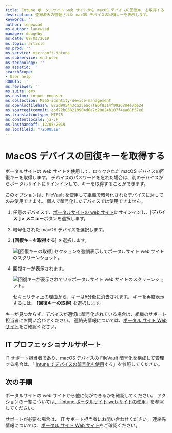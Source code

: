 ```yaml
---
title: Intune ポータルサイト web サイトから macOS デバイスの回復キーを取得する
description: 登録済みの管理された macOS デバイスの回復キーを表示します。
keywords: ''
author: lenewsad
ms.author: lanewsad
manager: dougeby
ms.date: 09/03/2019
ms.topic: article
ms.prod: ''
ms.service: microsoft-intune
ms.subservice: end-user
ms.technology: ''
ms.assetid: ''
searchScope:
- User help
ROBOTS: ''
ms.reviewer: ''
ms.suite: ems
ms.custom: intune-enduser
ms.collection: M365-identity-device-management
ms.openlocfilehash: 822d995443ca23eac7f96f8314f9926804e0be24
ms.sourcegitcommit: ebf72b038219904d6e7d20024b107f4aa68f57e6
ms.translationtype: MTE75
ms.contentlocale: ja-JP
ms.lasthandoff: 12/05/2019
ms.locfileid: "72508519"
---
```

# <a name="get-a-recovery-key-for-a-macos-device"></a>MacOS デバイスの回復キーを取得する

ポータルサイトの web サイトを使用して、ロックされた macOS デバイスの回復キーを取得します。 デバイスのパスワードを忘れた場合は、別のデバイスからポータルサイトにサインインして、キーを取得することができます。  

このオプションは、FileVault を使用して組織で暗号化されたデバイスに対してのみ使用できます。 個人で暗号化したデバイスでは使用できません。

1. 任意のデバイスで、[ポータルサイトの web サイト](https://portal.manage.microsoft.com)にサインインし、[**デバイス** **] > メニュー**ボタンを選択します。  
2. 暗号化された macOS デバイスを選択します。  
3. **[回復キーを取得する]** を選択します。  

    ![[回復キーの取得] セクションを強調表示してポータルサイト web サイトのスクリーンショット。](./media/1907-recovery2-cpweb-intune.PNG)  

4. 回復キーが表示されます。

    ![回復キーが表示されているポータルサイト web サイトのスクリーンショット。](./media/1907-recovery-cpweb-intune.PNG)  

    セキュリティ上の理由から、キーは5分後に消去されます。 キーを再度表示するには、 **[回復キーの取得]** を選択します。

キーが見つからず、デバイスが適切に暗号化されている場合は、組織のサポート担当者にお問い合わせください。 連絡先情報については、[ポータル サイト Web サイト](https://go.microsoft.com/fwlink/?linkid=2010980)をご確認ください。  

## <a name="it-pro-support"></a>IT プロフェッショナルサポート

IT サポート担当者であり、macOS デバイスの FileVault 暗号化を構成して管理する場合は、「 [Intune でデバイスの暗号化を使用](/intune/protect/encrypt-devices)する」を参照してください。

## <a name="next-steps"></a>次の手順

ポータルサイトの web サイトから他に何ができるかを確認してください。 アクションの一覧については[、「Intune ポータルサイト web サイトの使用](using-the-intune-company-portal-website.md)」を参照してください。  

サポートが必要な場合は、 IT サポート担当者にお問い合わせください。 連絡先情報については、[ポータル サイト Web サイト](https://go.microsoft.com/fwlink/?linkid=2010980)をご確認ください。  
